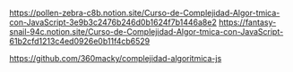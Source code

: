 https://pollen-zebra-c8b.notion.site/Curso-de-Complejidad-Algor-tmica-con-JavaScript-3e9b3c2476b246d0b1624f7b1446a8e2
https://fantasy-snail-94c.notion.site/Curso-de-Complejidad-Algor-tmica-con-JavaScript-61b2cfd1213c4ed0926e0b11f4cb6529

https://github.com/360macky/complejidad-algoritmica-js

